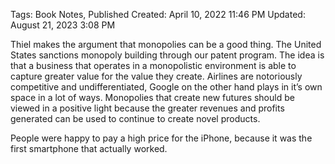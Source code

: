 Tags: Book Notes, Published
Created: April 10, 2022 11:46 PM
Updated: August 21, 2023 3:08 PM

Thiel makes the argument that monopolies can be a good thing. The United States sanctions monopoly building through our patent program. The idea is that a business that operates in a monopolistic environment is able to capture greater value for the value they create. Airlines are notoriously competitive and undifferentiated, Google on the other hand plays in it’s own space in a lot of ways. Monopolies that create new futures should be viewed in a positive light because the greater revenues and profits generated can be used to continue to create novel products. 

People were happy to pay a high price for the iPhone, because it was the first smartphone that actually worked.